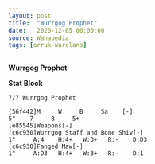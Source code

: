 ```yaml
---
layout: post
title:  "Wurrgog Prophet"
date:   2020-12-05 00:00:00
source: Wahapedia
tags: [orruk-warclans]
---
```


**Wurrgog Prophet**

**Stat Block**
```
7/7 Wurrgog Prophet
```

```
[56f442]M     W     B     Sa    [-]
5"    7     8     5+    
[e85545]Weapons[-]
[c6c930]Wurrgog Staff and Bone Shiv[-]
1"     A:4    H:4+   W:3+   R:-    D:D3  
[c6c930]Fanged Maw[-]
1"     A:D3   H:4+   W:3+   R:-    D:1   
```
    